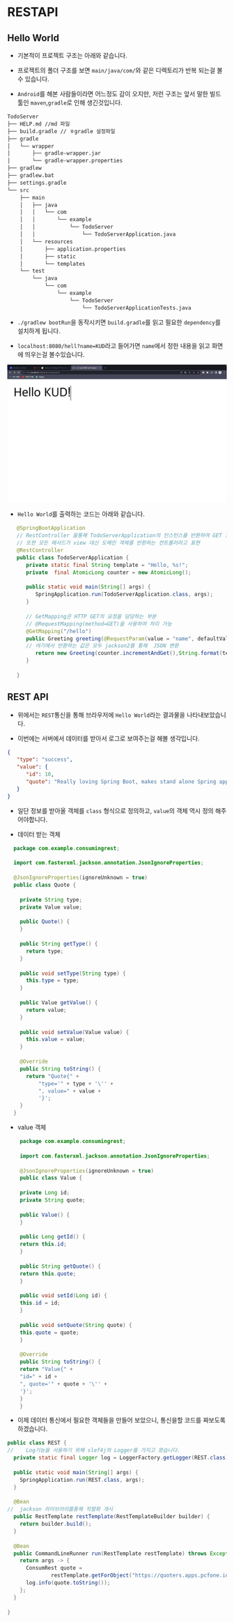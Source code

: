 # RESTAPI

## Hello World

- 기본적이 프로젝트 구조는 아래와 같습니다.

- 프로젝트의 폴더 구조를 보면 `main/java/com/`와 같은 디렉토리가 반복 되는걸 볼수 있습니다.

- `Android`를 해본 사람들이라면 어느정도 감이 오지만, 저런 구조는 앞서 말한 빌드 툴인 `maven`,`gradle`로 인해 생긴것입니다.

```bash
TodoServer
├── HELP.md //md 파일
├── build.gradle // ㅎgradle 설정파일
├── gradle
│   └── wrapper
│       ├── gradle-wrapper.jar
│       └── gradle-wrapper.properties
├── gradlew
├── gradlew.bat
├── settings.gradle
└── src
    ├── main
    │   ├── java
    │   │   └── com
    │   │       └── example
    │   │           └── TodoServer
    │   │               └── TodoServerApplication.java
    │   └── resources
    │       ├── application.properties
    │       ├── static
    │       └── templates
    └── test
        └── java
            └── com
                └── example
                    └── TodoServer
                        └── TodoServerApplicationTests.java

```

- `./gradlew bootRun`을 동작시키면 `build.gradle`를 읽고 필요한 `dependency`를 설치하게 됩니다.

- `localhost:8080/hell?name=KUD`라고 들어가면 `name`에서 정한 내용을 읽고 화면에 띄우는걸 볼수있습니다.

![2](../imgs/2.png)

- `Hello World`를 출력하는 코드는 아래와 같습니다. 

```java
   @SpringBootApplication 
   // RestController 을통해 TodoServerApplication의 인스턴스를 반환하여 GET 요청을 처리
   // 또한 모든 메서드가 view 대신 도메인 객체를 반환하는 컨트롤러라고 표현
   @RestController 
   public class TodoServerApplication {
      private static final String template = "Hello, %s!";
      private  final AtomicLong counter = new AtomicLong();

      public static void main(String[] args) {
         SpringApplication.run(TodoServerApplication.class, args);
      }

      // GetMapping은 HTTP GET의 요청을 담당하는 부분
      // @RequestMapping(method=GET)을 사용하여 처리 가능
      @GetMapping("/hello")
      public Greeting greeting(@RequestParam(value = "name", defaultValue = "World") String name) {
      // 여기에서 반환하는 값은 모두 jackson2를 통해  JSON 변환  
         return new Greeting(counter.incrementAndGet(),String.format(template,name));
      }

   }
```
  
## REST API
- 위에서는 `REST`통신을 통해 브라우저에 `Hello World`라는 결과물을 나타내보았습니다.

- 이번에는 서버에서 데이터를 받아서  로그로 보여주는걸 해볼 생각입니다.

```json
{
   "type": "success",
   "value": {
      "id": 10,
      "quote": "Really loving Spring Boot, makes stand alone Spring apps easy."
   }
}
```

- 일단 정보를 받아올 객체를 `class` 형식으로 정의하고, `value`의 객체 역시 정의 해주어야합니다.

- 데이터 받는 객체
```java
  package com.example.consumingrest;
  
  import com.fasterxml.jackson.annotation.JsonIgnoreProperties;
  
  @JsonIgnoreProperties(ignoreUnknown = true)
  public class Quote {
  
    private String type;
    private Value value;
  
    public Quote() {
    }
  
    public String getType() {
      return type;
    }
  
    public void setType(String type) {
      this.type = type;
    }
  
    public Value getValue() {
      return value;
    }
  
    public void setValue(Value value) {
      this.value = value;
    }
  
    @Override
    public String toString() {
      return "Quote{" +
          "type='" + type + '\'' +
          ", value=" + value +
          '}';
    }
  }
```

- value 객체
```java
    package com.example.consumingrest;
    
    import com.fasterxml.jackson.annotation.JsonIgnoreProperties;
    
    @JsonIgnoreProperties(ignoreUnknown = true)
    public class Value {
    
    private Long id;
    private String quote;
    
    public Value() {
    }
    
    public Long getId() {
    return this.id;
    }
    
    public String getQuote() {
    return this.quote;
    }
    
    public void setId(Long id) {
    this.id = id;
    }
    
    public void setQuote(String quote) {
    this.quote = quote;
    }
    
    @Override
    public String toString() {
    return "Value{" +
    "id=" + id +
    ", quote='" + quote + '\'' +
    '}';
    }
    }
```

- 이제 데이터 통신에서 필요한 객체들을 만들어 보았으니, 통신을할 코드를 짜보도록하겠습니다.

```java
public class REST {
//    Log기능을 사용하기 위해 slef4j의 Logger를 가지고 왔습니다.
  private static final Logger log = LoggerFactory.getLogger(REST.class);

  public static void main(String[] args) {
    SpringApplication.run(REST.class, args);
  }

  @Bean
//  jackson 라이브러리를통해 직렬화 개시
  public RestTemplate restTemplate(RestTemplateBuilder builder) {
    return builder.build();
  }

  @Bean
  public CommandLineRunner run(RestTemplate restTemplate) throws Exception {
    return args -> {
      ConsumRest quote =
              restTemplate.getForObject("https://quoters.apps.pcfone.io/api/random", ConsumRest.class);
      log.info(quote.toString());
    };
  }

}
```
